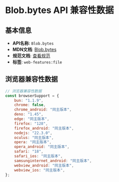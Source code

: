 # Blob.bytes API 兼容性数据

## 基本信息

- **API名称**: `Blob.bytes`
- **MDN文档**: [Blob.bytes](https://developer.mozilla.org/docs/Web/API/Blob/bytes)
- **规范文档**: [查看规范](https://w3c.github.io/FileAPI/#dom-blob-bytes)
- **标签**: `web-features:file`

## 浏览器兼容性数据

```javascript
// 浏览器兼容性数据
const browserSupport = {
    bun: "1.1.9",
    chrome: false,
    chrome_android: "同主版本",
    deno: "1.45",
    edge: "同主版本",
    firefox: "128",
    firefox_android: "同主版本",
    nodejs: "22.3.0",
    oculus: "同主版本",
    opera: "同主版本",
    opera_android: "同主版本",
    safari: "18",
    safari_ios: "同主版本",
    samsunginternet_android: "同主版本",
    webview_android: "同主版本",
    webview_ios: "同主版本",
};

```


